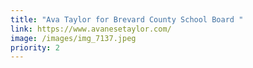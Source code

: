 ```yaml
---
title: "Ava Taylor for Brevard County School Board "
link: https://www.avanesetaylor.com/
image: /images/img_7137.jpeg
priority: 2
---
```


